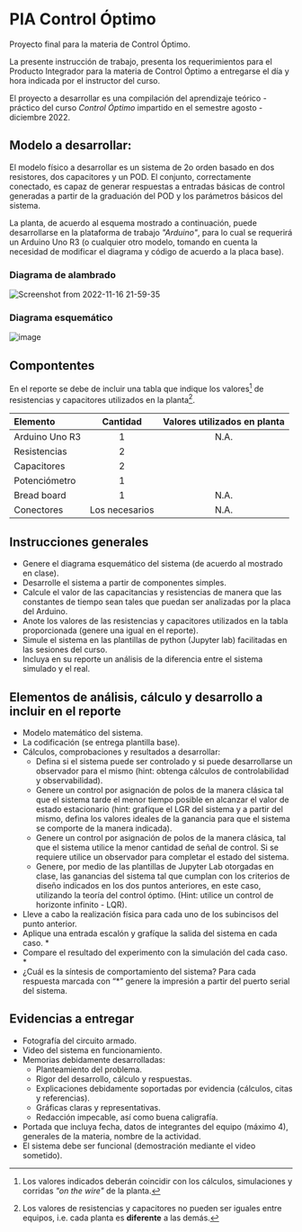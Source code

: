 # PIA Control Óptimo

Proyecto final para la materia de Control Óptimo.

La presente instrucción de trabajo, presenta los requerimientos para el Producto Integrador para la materia de Control Óptimo a entregarse el día y hora indicada por el instructor del curso.

El proyecto a desarrollar es una compilación del aprendizaje teórico - práctico del curso _Control Óptimo_ impartido en el semestre agosto - diciembre 2022.

## Modelo a desarrollar:

El modelo físico a desarrollar es un sistema de 2o orden basado en dos resistores, dos capacitores y un POD. El conjunto, correctamente conectado, es capaz de generar respuestas a entradas básicas de control generadas a partir de la graduación del POD y los parámetros básicos del sistema.

La planta, de acuerdo al esquema mostrado a continuación, puede desarrollarse en la plataforma de trabajo _"Arduino"_, para lo cual se requerirá un Arduino Uno R3 (o cualquier otro modelo, tomando en cuenta la necesidad de modificar el diagrama y código de acuerdo a la placa base).

### Diagrama de alambrado

![Screenshot from 2022-11-16 21-59-35](https://user-images.githubusercontent.com/118387488/202351818-81c70051-0c5a-4230-9098-54f13c0eba3e.png)

### Diagrama esquemático

![image](https://user-images.githubusercontent.com/118387488/202359354-8879c1bb-7bd8-42d8-95c5-bf83b2e06bcd.png)


## Compontentes

En el reporte se debe de incluir una tabla que indique los valores[^1] de resistencias y capacitores utilizados en la planta[^2].

[^1]:Los valores indicados deberán coincidir con los cálculos, simulaciones y corridas _"on the wire"_ de la planta.
[^2]:Los valores de resistencias y capacitores no pueden ser iguales entre equipos, i.e. cada planta es **diferente** a las demás.

|Elemento| Cantidad | Valores utilizados en planta|
|:---|:---:|:---:|
|Arduino Uno R3|1|N.A.|
|Resistencias|2||
|Capacitores|2||
|Potenciómetro|1||
|Bread board|1|N.A.|
|Conectores|Los necesarios|N.A.|

## Instrucciones generales

* Genere el diagrama esquemático del sistema (de acuerdo al mostrado en clase).
* Desarrolle el sistema a partir de componentes simples.
* Calcule el valor de las capacitancias y resistencias de manera que las constantes de tiempo sean tales que puedan ser analizadas por la placa del Arduino.
* Anote los valores de las resistencias y capacitores utilizados en la tabla proporcionada (genere una igual en el reporte).
* Simule el sistema en las plantillas de python (Jupyter lab) facilitadas en las sesiones del curso.
* Incluya en su reporte un análisis de la diferencia entre el sistema simulado y el real.

## Elementos de análisis, cálculo y desarrollo a incluir en el reporte

* Modelo matemático del sistema.
* La codificación (se entrega plantilla base).
* Cálculos, comprobaciones y resultados a desarrollar:
  * Defina si el sistema puede ser controlado y si puede desarrollarse un observador para el mismo (hint: obtenga cálculos de controlabilidad y observabilidad).
  * Genere un control por asignación de polos de la manera clásica tal que el sistema tarde el menor tiempo posible en alcanzar el valor de estado estacionario (hint: grafíque el LGR del sistema y a partir del mismo, defina los valores ideales de la ganancia para que el sistema se comporte de la manera indicada).
  * Genere un control por asignación de polos de la manera clásica, tal que el sistema utilice la menor cantidad de señal de control. Si se requiere utilice un observador para completar el estado del sistema.
  * Genere, por medio de las plantillas de Jupyter Lab otorgadas en clase, las ganancias del sistema tal que cumplan con los criterios de diseño indicados en los dos puntos anteriores, en este caso, utilizando la teoría del control óptimo. (Hint: utilice un control de horizonte infinito - LQR).
* Lleve a cabo la realización física para cada uno de los subincisos del punto anterior.
* Aplique una entrada escalón y grafíque la salida del sistema en cada caso. *
* Compare el resultado del experimento con la simulación del cada caso. *
* ¿Cuál es la síntesis de comportamiento del sistema?
Para cada respuesta marcada con “*” genere la impresión a partir del puerto serial del sistema.

## Evidencias a entregar

* Fotografía del circuito armado.
* Video del sistema en funcionamiento.
* Memorias debidamente desarrolladas:
  * Planteamiento del problema.
  * Rigor del desarrollo, cálculo y respuestas.
  * Explicaciones debidamente soportadas por evidencia (cálculos, citas y referencias).
  * Gráficas claras y representativas.
  * Redacción impecable, así como buena caligrafía.
* Portada que incluya fecha, datos de integrantes del equipo (máximo 4), generales de la materia, nombre de la actividad.
* El sistema debe ser funcional (demostración mediante el video sometido).
